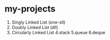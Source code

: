 # my-projects
1. Singly Linked List (one-sll)
2. Doubly Linked List (dll)
3. Circularly Linked List
4.stack
5.queue
6.deque
